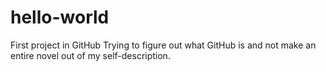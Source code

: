 # hello-world
First project in GitHub
Trying to figure out what GitHub is and not make an entire novel out of my self-description.
